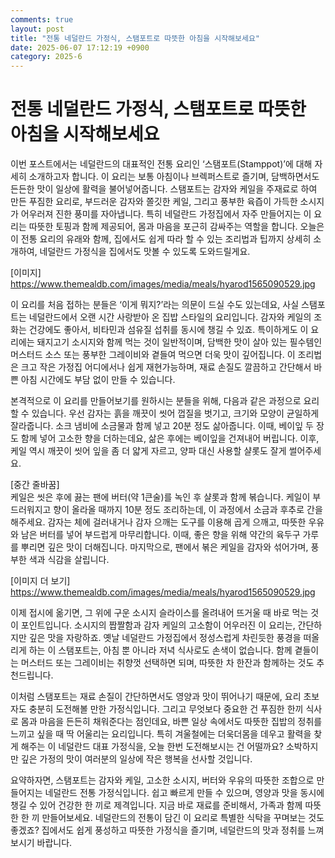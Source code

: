 ```yaml
---
comments: true
layout: post
title: "전통 네덜란드 가정식, 스탬포트로 따뜻한 아침을 시작해보세요"
date: 2025-06-07 17:12:19 +0900
category: 2025-6
---
```


# 전통 네덜란드 가정식, 스탬포트로 따뜻한 아침을 시작해보세요

이번 포스트에서는 네덜란드의 대표적인 전통 요리인 ‘스탬포트(Stamppot)’에 대해 자세히 소개하고자 합니다. 이 요리는 보통 아침이나 브렉퍼스트로 즐기며, 담백하면서도 든든한 맛이 일상에 활력을 불어넣어줍니다. 스탬포트는 감자와 케일을 주재료로 하여 만든 푸짐한 요리로, 부드러운 감자와 쫄깃한 케일, 그리고 풍부한 육즙이 가득한 소시지가 어우러져 진한 풍미를 자아냅니다. 특히 네덜란드 가정집에서 자주 만들어지는 이 요리는 따뜻한 토핑과 함께 제공되어, 몸과 마음을 포근히 감싸주는 역할을 합니다. 오늘은 이 전통 요리의 유래와 함께, 집에서도 쉽게 따라 할 수 있는 조리법과 팁까지 상세히 소개하여, 네덜란드 가정식을 집에서도 맛볼 수 있도록 도와드릴게요.

[이미지]  
https://www.themealdb.com/images/media/meals/hyarod1565090529.jpg

이 요리를 처음 접하는 분들은 ‘이게 뭐지?’라는 의문이 드실 수도 있는데요, 사실 스탬포트는 네덜란드에서 오랜 시간 사랑받아 온 집밥 스타일의 요리입니다. 감자와 케일의 조화는 건강에도 좋아서, 비타민과 섬유질 섭취를 동시에 챙길 수 있죠. 특이하게도 이 요리에는 돼지고기 소시지와 함께 먹는 것이 일반적이며, 담백한 맛이 살아 있는 필수템인 머스터드 소스 또는 풍부한 그레이비와 곁들여 먹으면 더욱 맛이 깊어집니다. 이 조리법은 크고 작은 가정집 어디에서나 쉽게 재현가능하며, 재료 손질도 깔끔하고 간단해서 바쁜 아침 시간에도 부담 없이 만들 수 있습니다.

본격적으로 이 요리를 만들어보기를 원하시는 분들을 위해, 다음과 같은 과정으로 요리할 수 있습니다. 우선 감자는 흙을 깨끗이 씻어 껍질을 벗기고, 크기와 모양이 균일하게 잘라줍니다. 소크 냄비에 소금물과 함께 넣고 20분 정도 삶아줍니다. 이때, 베이잎 두 장도 함께 넣어 고소한 향을 더하는데요, 삶은 후에는 베이잎을 건져내어 버립니다. 이후, 케일 역시 깨끗이 씻어 잎을 좀 더 얇게 자르고, 양파 대신 사용할 샬롯도 잘게 썰어주세요.

[중간 줄바꿈]  
케일은 씻은 후에 끓는 팬에 버터(약 1큰술)를 녹인 후 샬롯과 함께 볶습니다. 케일이 부드러워지고 향이 올라올 때까지 10분 정도 조리하는데, 이 과정에서 소금과 후추로 간을 해주세요. 감자는 체에 걸러내거나 감자 으깨는 도구를 이용해 곱게 으깨고, 따뜻한 우유와 남은 버터를 넣어 부드럽게 마무리합니다. 이때, 좋은 향을 위해 약간의 육두구 가루를 뿌리면 깊은 맛이 더해집니다. 마지막으로, 팬에서 볶은 케일을 감자와 섞어가며, 풍부한 색과 식감을 살립니다.

[이미지 더 보기]  
https://www.themealdb.com/images/media/meals/hyarod1565090529.jpg

이제 접시에 옮기면, 그 위에 구운 소시지 슬라이스를 올려내어 뜨거울 때 바로 먹는 것이 포인트입니다. 소시지의 짭짤함과 감자 케일의 고소함이 어우러진 이 요리는, 간단하지만 깊은 맛을 자랑하죠. 옛날 네덜란드 가정집에서 정성스럽게 차린듯한 풍경을 떠올리게 하는 이 스탬포트는, 아침 뿐 아니라 저녁 식사로도 손색이 없습니다. 함께 곁들이는 머스터드 또는 그레이비는 취향껏 선택하면 되며, 따뜻한 차 한잔과 함께하는 것도 추천드립니다.

이처럼 스탬포트는 재료 손질이 간단하면서도 영양과 맛이 뛰어나기 때문에, 요리 초보자도 충분히 도전해볼 만한 가정식입니다. 그리고 무엇보다 중요한 건 푸짐한 한끼 식사로 몸과 마음을 든든히 채워준다는 점인데요, 바쁜 일상 속에서도 따뜻한 집밥의 정취를 느끼고 싶을 때 딱 어울리는 요리입니다. 특히 겨울철에는 더욱더몸을 데우고 활력을 찾게 해주는 이 네덜란드 대표 가정식을, 오늘 한번 도전해보시는 건 어떨까요? 소박하지만 깊은 가정의 맛이 여러분의 일상에 작은 행복을 선사할 것입니다.

요약하자면, 스탬포트는 감자와 케일, 고소한 소시지, 버터와 우유의 따뜻한 조합으로 만들어지는 네덜란드 전통 가정식입니다. 쉽고 빠르게 만들 수 있으며, 영양과 맛을 동시에 챙길 수 있어 건강한 한 끼로 제격입니다. 지금 바로 재료를 준비해서, 가족과 함께 따뜻한 한 끼 만들어보세요. 네덜란드의 전통이 담긴 이 요리로 특별한 식탁을 꾸며보는 것도 좋겠죠? 집에서도 쉽게 풍성하고 따뜻한 가정식을 즐기며, 네덜란드의 맛과 정취를 느껴보시기 바랍니다.